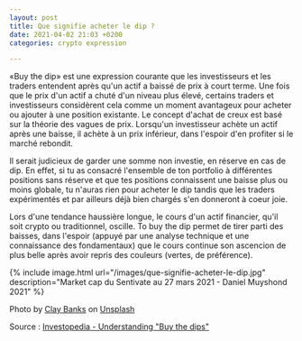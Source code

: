 ```yaml
---
layout: post
title: Que signifie acheter le dip ?
date: 2021-04-02 21:03 +0200
categories: crypto expression

---
```


«Buy the dip» est une expression courante que les investisseurs et les traders entendent après qu'un actif a baissé de prix à court terme. Une fois que le prix d'un actif a chuté d'un niveau plus élevé, certains traders et investisseurs considèrent cela comme un moment avantageux pour acheter ou ajouter à une position existante. Le concept d'achat de creux est basé sur la théorie des vagues de prix. Lorsqu'un investisseur achète un actif après une baisse, il achète à un prix inférieur, dans l'espoir d'en profiter si le marché rebondit.

Il serait judicieux de garder une somme non investie, en réserve en cas de dip. En effet, si tu as consacré l'ensemble de ton portfolio à différentes positions sans réserve et que tes positions connaissent une baisse plus ou moins globale, tu n'auras rien pour acheter le dip tandis que les traders expérimentés et par ailleurs déjà bien chargés s'en donneront à coeur joie.

Lors d'une tendance haussière longue, le cours d'un actif financier, qu'il soit crypto ou traditionnel, oscille. To buy the dip permet de tirer parti des baisses, dans l'espoir (appuyé par une analyse technique et une connaissance des fondamentaux) que le cours continue son ascencion de plus belle après avoir repris des couleurs (vertes, de préférence).


{% include image.html url="/images/que-signifie-acheter-le-dip.jpg" description="Market cap du Sentivate au 27 mars 2021 - Daniel Muyshond 2021" %}


Photo by <a href="https://unsplash.com/@claybanks?utm_source=unsplash&utm_medium=referral&utm_content=creditCopyText">Clay Banks</a> on <a href="https://unsplash.com/s/photos/trading-dip?utm_source=unsplash&utm_medium=referral&utm_content=creditCopyText">Unsplash</a>

Source : [Investopedia - Understanding "Buy the dips"](https://www.investopedia.com/terms/b/buy-the-dips.asp#:~:text=The%20concept%20of%20buying%20dips,profit%20if%20the%20market%20rebounds.&text=Some%20traders%20say%20they%20are,an%20otherwise%20long-term%20uptrend.)